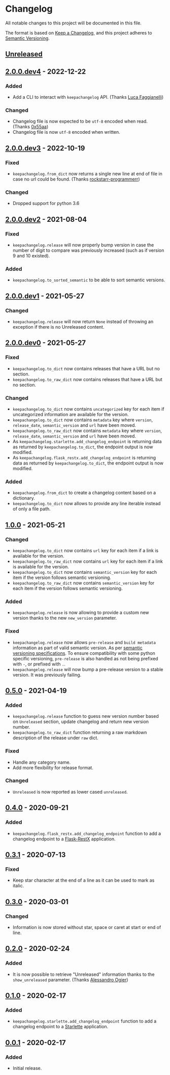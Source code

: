 # Changelog
All notable changes to this project will be documented in this file.

The format is based on [Keep a Changelog](https://keepachangelog.com/en/1.0.0/),
and this project adheres to [Semantic Versioning](https://semver.org/spec/v2.0.0.html).

## [Unreleased]

## [2.0.0.dev4] - 2022-12-22
### Added
- Add a CLI to interact with `keepachangelog` API. (Thanks [Luca Faggianelli](https://github.com/lucafaggianelli))

### Changed
- Changelog file is now expected to be `utf-8` encoded when read. (Thanks [0x55aa](https://github.com/665465))
- Changelog file is now `utf-8` encoded when written.

## [2.0.0.dev3] - 2022-10-19
### Fixed
- `keepachangelog.from_dict` now returns a single new line at end of file in case no url could be found. (Thanks [rockstarr-programmerr](https://github.com/rockstarr-programmerr))

### Changed
- Dropped support for python 3.6

## [2.0.0.dev2] - 2021-08-04
### Fixed
- `keepachangelog.release` will now properly bump version in case the number of digit to compare was previously increased (such as if version 9 and 10 existed).

### Added
- `keepachangelog.to_sorted_semantic` to be able to sort semantic versions.

## [2.0.0.dev1] - 2021-05-27
### Changed
- `keepachangelog.release` will now return `None` instead of throwing an exception if there is no Unreleased content.

## [2.0.0.dev0] - 2021-05-27
### Fixed
- `keepachangelog.to_dict` now contains releases that have a URL but no section.
- `keepachangelog.to_raw_dict` now contains releases that have a URL but no section.

### Changed
- `keepachangelog.to_dict` now contains `uncategorized` key for each item if uncategorized information are available for the version.
- `keepachangelog.to_dict` now contains `metadata` key where `version`, `release_date`, `semantic_version` and `url` have been moved.
- `keepachangelog.to_raw_dict` now contains `metadata` key where `version`, `release_date`, `semantic_version` and `url` have been moved.
- As `keepachangelog.starlette.add_changelog_endpoint` is returning data as returned by `keepachangelog.to_dict`, the endpoint output is now modified.
- As `keepachangelog.flask_restx.add_changelog_endpoint` is returning data as returned by `keepachangelog.to_dict`, the endpoint output is now modified.

### Added
- `keepachangelog.from_dict` to create a changelog content based on a dictionary.
- `keepachangelog.to_dict` now allows to provide any line iterable instead of only a file path.

## [1.0.0] - 2021-05-21
### Changed
- `keepachangelog.to_dict` now contains `url` key for each item if a link is available for the version.
- `keepachangelog.to_raw_dict` now contains `url` key for each item if a link is available for the version.
- `keepachangelog.to_dict` now contains `semantic_version` key for each item if the version follows semantic versioning.
- `keepachangelog.to_raw_dict` now contains `semantic_version` key for each item if the version follows semantic versioning.

### Added
- `keepachangelog.release` is now allowing to provide a custom new version thanks to the new `new_version` parameter.

### Fixed
- `keepachangelog.release` now allows `pre-release` and `build metadata` information as part of valid semantic version. As per [semantic versioning specifications](https://semver.org).
  To ensure compatibility with some python specific versioning, `pre-release` is also handled as not being prefixed with `-`, or prefixed with `.`.
- `keepachangelog.release` will now bump a pre-release version to a stable version. It was previously failing.

## [0.5.0] - 2021-04-19
### Added
- `keepachangelog.release` function to guess new version number based on `Unreleased` section, update changelog and return new version number.
- `keepachangelog.to_raw_dict` function returning a raw markdown description of the release under `raw` dict.

### Fixed
- Handle any category name.
- Add more flexibility for release format.

### Changed
- `Unreleased` is now reported as lower cased `unreleased`.

## [0.4.0] - 2020-09-21
### Added
- `keepachangelog.flask_restx.add_changelog_endpoint` function to add a changelog endpoint to a [Flask-RestX](https://flask-restx.readthedocs.io/en/latest/) application.

## [0.3.1] - 2020-07-13
### Fixed
- Keep star character at the end of a line as it can be used to mark as italic.

## [0.3.0] - 2020-03-01
### Changed
- Information is now stored without star, space or caret at start or end of line.

## [0.2.0] - 2020-02-24
### Added
- It is now possible to retrieve "Unreleased" information thanks to the `show_unreleased` parameter. (Thanks [Alessandro Ogier](https://github.com/aogier))

## [0.1.0] - 2020-02-17
### Added
- `keepachangelog.starlette.add_changelog_endpoint` function to add a changelog endpoint to a [Starlette](https://www.starlette.io) application.

## [0.0.1] - 2020-02-17
### Added
- Initial release.

[Unreleased]: https://github.com/Colin-b/keepachangelog/compare/v2.0.0.dev4...HEAD
[2.0.0.dev4]: https://github.com/Colin-b/keepachangelog/compare/v2.0.0.dev3...v2.0.0.dev4
[2.0.0.dev3]: https://github.com/Colin-b/keepachangelog/compare/v2.0.0.dev2...v2.0.0.dev3
[2.0.0.dev2]: https://github.com/Colin-b/keepachangelog/compare/v2.0.0.dev1...v2.0.0.dev2
[2.0.0.dev1]: https://github.com/Colin-b/keepachangelog/compare/v2.0.0.dev0...v2.0.0.dev1
[2.0.0.dev0]: https://github.com/Colin-b/keepachangelog/compare/v1.0.0...v2.0.0.dev0
[1.0.0]: https://github.com/Colin-b/keepachangelog/compare/v0.5.0...v1.0.0
[0.5.0]: https://github.com/Colin-b/keepachangelog/compare/v0.4.0...v0.5.0
[0.4.0]: https://github.com/Colin-b/keepachangelog/compare/v0.3.1...v0.4.0
[0.3.1]: https://github.com/Colin-b/keepachangelog/compare/v0.3.0...v0.3.1
[0.3.0]: https://github.com/Colin-b/keepachangelog/compare/v0.2.0...v0.3.0
[0.2.0]: https://github.com/Colin-b/keepachangelog/compare/v0.1.0...v0.2.0
[0.1.0]: https://github.com/Colin-b/keepachangelog/compare/v0.0.1...v0.1.0
[0.0.1]: https://github.com/Colin-b/keepachangelog/releases/tag/v0.0.1
